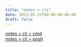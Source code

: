 ```yaml
---
title: "notes > cli"
date: 2023-05-22T00:00:00-06:00
draft: false
---
```


[notes > cli > cmd](cmd)  
[notes > cli > posh](posh)  
